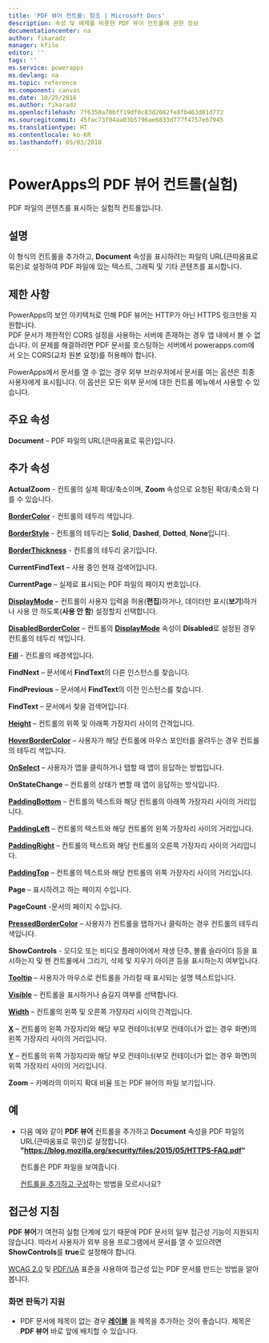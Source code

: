 ```yaml
---
title: 'PDF 뷰어 컨트롤: 참조 | Microsoft Docs'
description: 속성 및 예제를 비롯한 PDF 뷰어 컨트롤에 관한 정보
documentationcenter: na
author: fikaradz
manager: kfile
editor: ''
tags: ''
ms.service: powerapps
ms.devlang: na
ms.topic: reference
ms.component: canvas
ms.date: 10/25/2016
ms.author: fikaradz
ms.openlocfilehash: 7f6350a70bff19df0c83d2082fe8fb463d81d772
ms.sourcegitcommit: 45fac73f04aa03b5796ae6833d777f4757e67945
ms.translationtype: HT
ms.contentlocale: ko-KR
ms.lasthandoff: 05/03/2018
---
```

# <a name="pdf-viewer-control-experimental-in-powerapps"></a>PowerApps의 PDF 뷰어 컨트롤(실험)
PDF 파일의 콘텐츠를 표시하는 실험적 컨트롤입니다.

## <a name="description"></a>설명
이 형식의 컨트롤을 추가하고, **Document** 속성을 표시하려는 파일의 URL(큰따옴표로 묶은)로 설정하여 PDF 파일에 있는 텍스트, 그래픽 및 기타 콘텐츠를 표시합니다.

## <a name="limitations"></a>제한 사항
PowerApps의 보안 아키텍처로 인해 PDF 뷰어는 HTTP가 아닌 HTTPS 링크만을 지원합니다.  
PDF 문서가 제한적인 CORS 설정을 사용하는 서버에 존재하는 경우 앱 내에서 볼 수 없습니다.  이 문제를 해결하려면 PDF 문서를 호스팅하는 서버에서 powerapps.com에서 오는 CORS(교차 원본 요청)를 허용해야 합니다.

PowerApps에서 문서를 열 수 없는 경우 외부 브라우저에서 문서를 여는 옵션은 최종 사용자에게 표시됩니다.  이 옵션은 모든 외부 문서에 대한 컨트롤 메뉴에서 사용할 수 있습니다.

## <a name="key-properties"></a>주요 속성
**Document** – PDF 파일의 URL(큰따옴표로 묶은)입니다.

## <a name="additional-properties"></a>추가 속성
**ActualZoom** - 컨트롤의 실제 확대/축소이며, **Zoom** 속성으로 요청된 확대/축소와 다를 수 있습니다.

**[BorderColor](properties-color-border.md)** - 컨트롤의 테두리 색입니다.

**[BorderStyle](properties-color-border.md)** - 컨트롤의 테두리는 **Solid**, **Dashed**, **Dotted**, **None**입니다.

**[BorderThickness](properties-color-border.md)** - 컨트롤의 테두리 굵기입니다.

**CurrentFindText** – 사용 중인 현재 검색어입니다.

**CurrentPage** – 실제로 표시되는 PDF 파일의 페이지 번호입니다.

**[DisplayMode](properties-core.md)** – 컨트롤이 사용자 입력을 허용(**편집**)하거나, 데이터만 표시(**보기**)하거나 사용 안 하도록(**사용 안 함**) 설정할지 선택합니다.

**[DisabledBorderColor](properties-color-border.md)** – 컨트롤의 **[DisplayMode](properties-core.md)** 속성이 **Disabled**로 설정된 경우 컨트롤의 테두리 색입니다.

**[Fill](properties-color-border.md)** - 컨트롤의 배경색입니다.

**FindNext** – 문서에서 **FindText**의 다른 인스턴스를 찾습니다.

**FindPrevious** – 문서에서 **FindText**의 이전 인스턴스를 찾습니다.

**FindText** – 문서에서 찾을 검색어입니다.

**[Height](properties-size-location.md)** – 컨트롤의 위쪽 및 아래쪽 가장자리 사이의 간격입니다.

**[HoverBorderColor](properties-color-border.md)** – 사용자가 해당 컨트롤에 마우스 포인터를 올려두는 경우 컨트롤의 테두리 색입니다.

**[OnSelect](properties-core.md)** – 사용자가 앱을 클릭하거나 탭할 때 앱이 응답하는 방법입니다.

**OnStateChange** – 컨트롤의 상태가 변할 때 앱이 응답하는 방식입니다.

**[PaddingBottom](properties-size-location.md)** – 컨트롤의 텍스트와 해당 컨트롤의 아래쪽 가장자리 사이의 거리입니다.

**[PaddingLeft](properties-size-location.md)** – 컨트롤의 텍스트와 해당 컨트롤의 왼쪽 가장자리 사이의 거리입니다.

**[PaddingRight](properties-size-location.md)** – 컨트롤의 텍스트와 해당 컨트롤의 오른쪽 가장자리 사이의 거리입니다.

**[PaddingTop](properties-size-location.md)** – 컨트롤의 텍스트와 해당 컨트롤의 위쪽 가장자리 사이의 거리입니다.

**Page** – 표시하려고 하는 페이지 수입니다.

**PageCount** -문서의 페이지 수입니다.

**[PressedBorderColor](properties-color-border.md)** – 사용자가 컨트롤을 탭하거나 클릭하는 경우 컨트롤의 테두리 색입니다.

**ShowControls** - 오디오 또는 비디오 플레이어에서 재생 단추, 볼륨 슬라이더 등을 표시하는지 및 펜 컨트롤에서 그리기, 삭제 및 지우기 아이콘 등을 표시하는지 여부입니다.

**[Tooltip](properties-core.md)** – 사용자가 마우스로 컨트롤을 가리킬 때 표시되는 설명 텍스트입니다.

**[Visible](properties-core.md)** – 컨트롤을 표시하거나 숨길지 여부를 선택합니다.

**[Width](properties-size-location.md)** – 컨트롤의 왼쪽 및 오른쪽 가장자리 사이의 간격입니다.

**[X](properties-size-location.md)** – 컨트롤의 왼쪽 가장자리와 해당 부모 컨테이너(부모 컨테이너가 없는 경우 화면)의 왼쪽 가장자리 사이의 거리입니다.

**[Y](properties-size-location.md)** – 컨트롤의 위쪽 가장자리와 해당 부모 컨테이너(부모 컨테이너가 없는 경우 화면)의 위쪽 가장자리 사이의 거리입니다.

**Zoom** – 카메라의 이미지 확대 비율 또는 PDF 뷰어의 파일 보기입니다.

## <a name="example"></a>예
* 다음 예와 같이 **PDF 뷰어** 컨트롤을 추가하고 **Document** 속성을 PDF 파일의 URL(큰따옴표로 묶인)로 설정합니다.<br>
  **"https://blog.mozilla.org/security/files/2015/05/HTTPS-FAQ.pdf"**

    컨트롤은 PDF 파일을 보여줍니다.

    [컨트롤을 추가하고 구성](../add-configure-controls.md)하는 방법을 모르시나요?


## <a name="accessibility-guidelines"></a>접근성 지침
**PDF 뷰어**가 여전히 실험 단계에 있기 때문에 PDF 문서의 일부 접근성 기능이 지원되지 않습니다. 따라서 사용자가 외부 응용 프로그램에서 문서를 열 수 있으려면 **ShowControls**를 **true**로 설정해야 합니다.

[WCAG 2.0](https://www.w3.org/TR/WCAG-TECHS/pdf.html) 및 [PDF/UA](https://www.pdfa.org/pdfua-the-iso-standard-for-universal-accessibility/) 표준을 사용하여 접근성 있는 PDF 문서를 만드는 방법을 알아봅니다.

### <a name="screen-reader-support"></a>화면 판독기 지원
* PDF 문서에 제목이 없는 경우 **[레이블](control-text-box.md)** 을 제목을 추가하는 것이 좋습니다. 제목은 **PDF 뷰어** 바로 앞에 배치할 수 있습니다.
